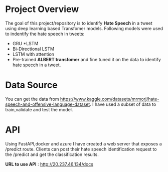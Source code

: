 # Project Overview

The goal of this project/repository is to identify **Hate Speech** in a tweet using deep learning based Transfomer models. Following models were used to indentify the hate speech in tweets:
* GRU
*LSTM
* Bi-Directional LSTM
* LSTM with attention
* Pre-trained **ALBERT transfomer** and fine tuned it on the data to identify hate specch in a tweet.

# Data Source

You can get the data from https://www.kaggle.com/datasets/mrmorj/hate-speech-and-offensive-language-dataset. I have used a subset of data to train,validate and test the model.


# API

Using FastAPI,docker and azure I have created a web server that exposes a /predict route. Clients can post their hate speech identification request to the /predict and get the classification results.

**URL to use API** : http://20.237.46.134/docs


